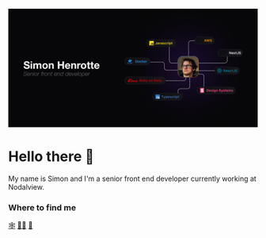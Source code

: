![Hello there](hero-banner.jpg "Banner")

# Hello there 👋

My name is Simon and I'm a senior front end developer currently working at Nodalview.

### Where to find me

[🕸️](https://simonhenrotte.com)
[🧑‍💻](https://www.linkedin.com/in/simonhenrotte/)
[📸](https://unsplash.com/fr/@simonhen)

<!--
**gizmodesbois/gizmodesbois** is a ✨ _special_ ✨ repository because its `README.md` (this file) appears on your GitHub profile.

Here are some ideas to get you started:

- 🔭 I’m currently working on ...
- 🌱 I’m currently learning ...
- 👯 I’m looking to collaborate on ...
- 🤔 I’m looking for help with ...
- 💬 Ask me about ...
- 📫 How to reach me: ...
- 😄 Pronouns: ...
- ⚡ Fun fact: ...
-->
